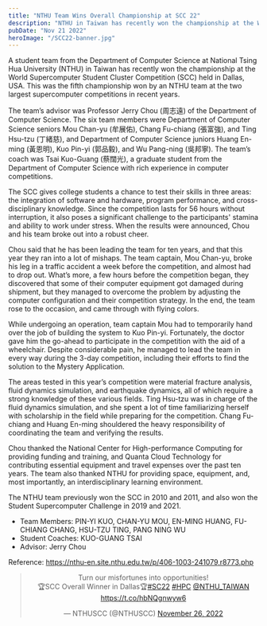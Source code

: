 ```yaml
---
title: "NTHU Team Wins Overall Championship at SCC 22"
description: "NTHU in Taiwan has recently won the championship at the World Supercomputer Student Cluster Competition (SCC) held in Dallas, USA."
pubDate: "Nov 21 2022"
heroImage: "/SCC22-banner.jpg"
---
```

A student team from the Department of Computer Science at National Tsing Hua University (NTHU) in Taiwan has recently won the championship at the World Supercomputer Student Cluster Competition (SCC) held in Dallas, USA. This was the fifth championship won by an NTHU team at the two largest supercomputer competitions in recent years.
 
The team’s advisor was Professor Jerry Chou (周志遠) of the Department of Computer Science. The six team members were Department of Computer Science seniors Mou Chan-yu (牟展佑), Chang Fu-chiang (張富強), and Ting Hsu-tzu (丁緒慈), and Department of Computer Science juniors Huang En-ming (黃恩明), Kuo Pin-yi (郭品毅), and Wu Pang-ning (吳邦寧). The team’s coach was Tsai Kuo-Guang (蔡闊光), a graduate student from the Department of Computer Science with rich experience in computer competitions.
 
The SCC gives college students a chance to test their skills in three areas: the integration of software and hardware, program performance, and cross-disciplinary knowledge. Since the competition lasts for 56 hours without interruption, it also poses a significant challenge to the participants' stamina and ability to work under stress. When the results were announced, Chou and his team broke out into a robust cheer.
 
Chou said that he has been leading the team for ten years, and that this year they ran into a lot of mishaps. The team captain, Mou Chan-yu, broke his leg in a traffic accident a week before the competition, and almost had to drop out. What’s more, a few hours before the competition began, they discovered that some of their computer equipment got damaged during shipment, but they managed to overcome the problem by adjusting the computer configuration and their competition strategy. In the end, the team rose to the occasion, and came through with flying colors.
 
While undergoing an operation, team captain Mou had to temporarily hand over the job of building the system to Kuo Pin-yi. Fortunately, the doctor gave him the go-ahead to participate in the competition with the aid of a wheelchair. Despite considerable pain, he managed to lead the team in every way during the 3-day competition, including their efforts to find the solution to the Mystery Application.
 
The areas tested in this year’s competition were material fracture analysis, fluid dynamics simulation, and earthquake dynamics, all of which require a strong knowledge of these various fields. Ting Hsu-tzu was in charge of the fluid dynamics simulation, and she spent a lot of time familiarizing herself with scholarship in the field while preparing for the competition. Chang Fu-chiang and Huang En-ming shouldered the heavy responsibility of coordinating the team and verifying the results.
 
Chou thanked the National Center for High-performance Computing for providing funding and training, and Quanta Cloud Technology for contributing essential equipment and travel expenses over the past ten years. The team also thanked NTHU for providing space, equipment, and, most importantly, an interdisciplinary learning environment.
 
The NTHU team previously won the SCC in 2010 and 2011, and also won the Student Supercomputer Challenge in 2019 and 2021.

- Team Members: PIN-YI KUO, CHAN-YU MOU, EN-MING HUANG, FU-CHIANG CHANG, HSU-TZU TING, PANG NING WU
- Student Coaches: KUO-GUANG TSAI
- Advisor: Jerry Chou

Reference: https://nthu-en.site.nthu.edu.tw/p/406-1003-241079,r8773.php

<div align="center">
<blockquote class="twitter-tweet"><p lang="en" dir="ltr">Turn our misfortunes into opportunities!<br>🏆SCC Overall Winner in Dallas🏆<a href="https://twitter.com/hashtag/SC22?src=hash&amp;ref_src=twsrc%5Etfw">#SC22</a> <a href="https://twitter.com/hashtag/HPC?src=hash&amp;ref_src=twsrc%5Etfw">#HPC</a> <a href="https://twitter.com/NTHU_TAIWAN?ref_src=twsrc%5Etfw">@NTHU_TAIWAN</a> <a href="https://t.co/hbNQgnwyw6">https://t.co/hbNQgnwyw6</a></p>&mdash; NTHUSCC (@NTHUSCC) <a href="https://twitter.com/NTHUSCC/status/1596459774442602496?ref_src=twsrc%5Etfw">November 26, 2022</a></blockquote> <script async src="https://platform.twitter.com/widgets.js" charset="utf-8"></script>
</div>
